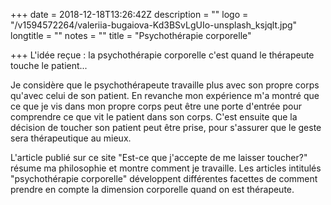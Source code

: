 +++
date = 2018-12-18T13:26:42Z
description = ""
logo = "/v1594572264/valeriia-bugaiova-Kd3BSvLgUIo-unsplash_ksjqlt.jpg"
longtitle = ""
notes = ""
title = "Psychothérapie corporelle"

+++
L'idée reçue : la psychothérapie corporelle c'est quand le thérapeute touche le patient...

Je considère que le psychothérapeute travaille plus avec  son propre corps qu'avec celui de son patient. En revanche mon expérience m'a montré que ce que je vis dans mon propre corps peut être une porte d'entrée pour comprendre ce que vit le patient dans son corps. C'est ensuite que la décision de toucher son patient peut être prise, pour s'assurer que le geste sera thérapeutique au mieux. 

L'article publié sur ce site "Est-ce que j'accepte de me laisser toucher?" résume ma philosophie et montre comment je travaille. Les  articles intitulés "psychothérapie corporelle" développent différentes facettes de comment prendre en compte la dimension corporelle quand on est thérapeute. 